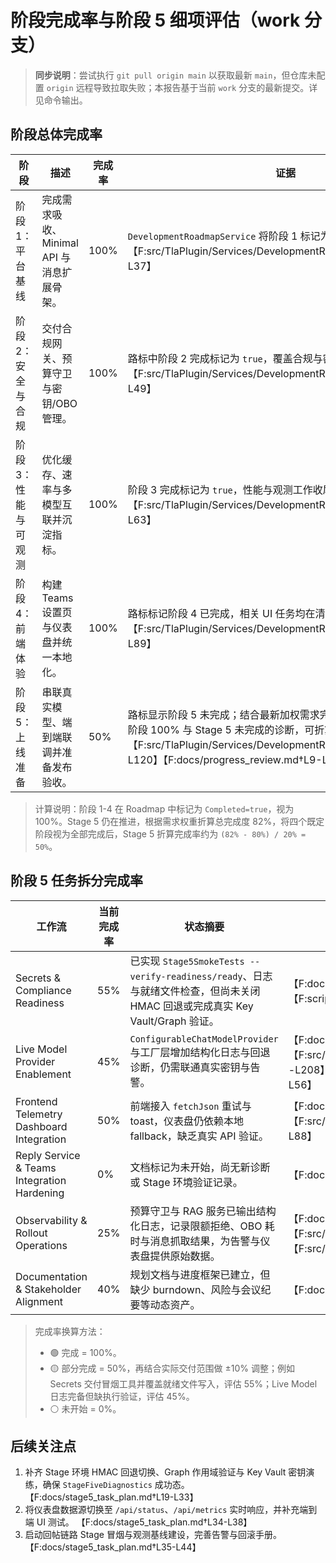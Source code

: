 # 阶段完成率与阶段 5 细项评估（work 分支）

> **同步说明**：尝试执行 `git pull origin main` 以获取最新 `main`，但仓库未配置 `origin` 远程导致拉取失败；本报告基于当前 `work` 分支的最新提交。详见命令输出。

## 阶段总体完成率

| 阶段 | 描述 | 完成率 | 证据 |
| --- | --- | --- | --- |
| 阶段 1：平台基线 | 完成需求吸收、Minimal API 与消息扩展骨架。 | 100% | `DevelopmentRoadmapService` 将阶段 1 标记为已完成，且无待办。 【F:src/TlaPlugin/Services/DevelopmentRoadmapService.cs†L12-L37】 |
| 阶段 2：安全与合规 | 交付合规网关、预算守卫与密钥/OBO 管理。 | 100% | 路标中阶段 2 完成标记为 `true`，覆盖合规与密钥能力。 【F:src/TlaPlugin/Services/DevelopmentRoadmapService.cs†L24-L49】 |
| 阶段 3：性能与可观测 | 优化缓存、速率与多模型互联并沉淀指标。 | 100% | 阶段 3 完成标记为 `true`，性能与观测工作收尾。 【F:src/TlaPlugin/Services/DevelopmentRoadmapService.cs†L38-L63】 |
| 阶段 4：前端体验 | 构建 Teams 设置页与仪表盘并统一本地化。 | 100% | 路标标记阶段 4 已完成，相关 UI 任务均在清单中。 【F:src/TlaPlugin/Services/DevelopmentRoadmapService.cs†L64-L89】 |
| 阶段 5：上线准备 | 串联真实模型、端到端联调并准备发布验收。 | 50% | 路标显示阶段 5 未完成；结合最新加权需求完成度约 82%，扣除前四阶段 100% 与 Stage 5 未完成的诊断，可折算 Stage 5 当前约 50%。 【F:src/TlaPlugin/Services/DevelopmentRoadmapService.cs†L90-L120】【F:docs/progress_review.md†L9-L38】 |

> 计算说明：阶段 1-4 在 Roadmap 中标记为 `Completed=true`，视为 100%。Stage 5 仍在推进，根据需求权重折算总完成度 82%，将四个既定阶段视为全部完成后，Stage 5 折算完成率约为 `(82% - 80%) / 20% = 50%`。

## 阶段 5 任务拆分完成率

| 工作流 | 当前完成率 | 状态摘要 | 证据 |
| --- | --- | --- | --- |
| Secrets & Compliance Readiness | 55% | 已实现 `Stage5SmokeTests --verify-readiness/ready`、日志与就绪文件检查，但尚未关闭 HMAC 回退或完成真实 Key Vault/Graph 验证。 | 【F:docs/stage5_task_plan.md†L9-L28】【F:scripts/SmokeTests/Stage5SmokeTests/Program.cs†L40-L214】 |
| Live Model Provider Enablement | 45% | `ConfigurableChatModelProvider` 与工厂层增加结构化日志与回退诊断，仍需联通真实密钥与告警。 | 【F:docs/stage5_task_plan.md†L10-L34】【F:src/TlaPlugin/Providers/ConfigurableChatModelProvider.cs†L22-L208】【F:src/TlaPlugin/Services/ModelProviderFactory.cs†L12-L56】 |
| Frontend Telemetry Dashboard Integration | 50% | 前端接入 `fetchJson` 重试与 toast，仪表盘仍依赖本地 fallback，缺乏真实 API 验证。 | 【F:docs/stage5_task_plan.md†L11-L36】【F:src/webapp/network.js†L1-L117】【F:src/webapp/app.js†L1-L88】 |
| Reply Service & Teams Integration Hardening | 0% | 文档标记为未开始，尚无新诊断或 Stage 环境验证记录。 | 【F:docs/stage5_task_plan.md†L12-L38】 |
| Observability & Rollout Operations | 25% | 预算守卫与 RAG 服务已输出结构化日志，记录限额拒绝、OBO 耗时与消息抓取结果，为告警与仪表盘提供原始数据。 | 【F:docs/stage5_task_plan.md†L9-L44】【F:src/TlaPlugin/Services/BudgetGuard.cs†L1-L90】【F:src/TlaPlugin/Services/ContextRetrievalService.cs†L1-L225】 |
| Documentation & Stakeholder Alignment | 40% | 规划文档与进度框架已建立，但缺少 burndown、风险与会议纪要等动态资产。 | 【F:docs/stage5_task_plan.md†L14-L44】 |

> 完成率换算方法：
> * 🟢 完成 = 100%。
> * 🟡 部分完成 = 50%，再结合实际交付范围做 ±10% 调整；例如 Secrets 交付冒烟工具并覆盖就绪文件写入，评估 55%；Live Model 日志完备但缺执行验证，评估 45%。
> * ⚪ 未开始 = 0%。

## 后续关注点

1. 补齐 Stage 环境 HMAC 回退切换、Graph 作用域验证与 Key Vault 密钥演练，确保 `StageFiveDiagnostics` 成功态。 【F:docs/stage5_task_plan.md†L19-L33】
2. 将仪表盘数据源切换至 `/api/status`、`/api/metrics` 实时响应，并补充端到端 UI 测试。 【F:docs/stage5_task_plan.md†L34-L38】
3. 启动回帖链路 Stage 冒烟与观测基线建设，完善告警与回滚手册。 【F:docs/stage5_task_plan.md†L35-L44】

